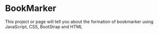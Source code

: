 # BookMarker
This project or page will tell you about the formation of bookmarker using JavaScript, CSS, BootStrap and HTML
